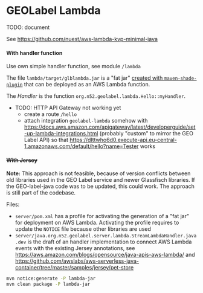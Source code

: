 # GEOLabel Lambda

TODO: document

See https://github.com/nuest/aws-lambda-kvp-minimal-java


#### With handler function

Use own simple handler function, see module `/lambda`

The file `lambda/target/glblambda.jar` is a "fat jar" [created with `maven-shade-plugin`](https://docs.aws.amazon.com/lambda/latest/dg/java-create-jar-pkg-maven-no-ide.html) that can be deployed as an AWS Lambda function.

The _Handler_ is the function `org.n52.geolabel.lambda.Hello::myHandler`.

- TODO: HTTP API Gateway not working yet
  - create a route `/hello`
  - attach integration `geolabel-lambda` somehow with https://docs.aws.amazon.com/apigateway/latest/developerguide/set-up-lambda-integrations.html (probably "custom" to mirror the GEO Label API) so that https://dlttwho6d0.execute-api.eu-central-1.amazonaws.com/default/hello?name=Tester works

#### ~~With Jersey~~

**Note:** This approach is not feasible, because of version conflicts between old libraries used in the GEO Label service and newer Glassfisch libraries. If the GEO-label-java code was to be updated, this could work. The approach is still part of the codebase.

Files:

- `server/pom.xml` has a profile for activating the generation of a "fat jar" for deployment on AWS Lambda. Activating the profile requires to update the `NOTICE` file because other libraries are used
- `server/java.org.n52.geolabel.server.lambda.StreamLambdaHandler.java.dev` is the draft of an handler implementation to connect AWS Lambda events with the existing Jersey annotations, see https://aws.amazon.com/blogs/opensource/java-apis-aws-lambda/ and https://github.com/awslabs/aws-serverless-java-container/tree/master/samples/jersey/pet-store

```bash
mvn notice:generate -P lambda-jar
mvn clean package -P lambda-jar
```

